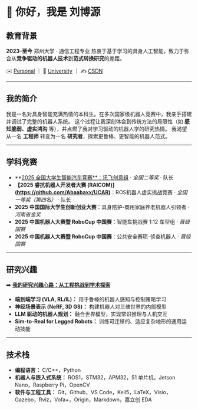 # 👋 你好，我是 **刘博源**

## 教育背景

**2023–至今** 郑州大学 · 通信工程专业
 热衷于基于学习的具身人工智能，致力于弥合从**竞争驱动的机器人技术**到**范式转换研究**的差距。

✉️ [Personal](mailto:liu.boyuan@outlook.com) ｜ 📧 [University](mailto:agt2643194651@stu.zzu.edu.cn) ｜ ✍️ [CSDN](https://blog.csdn.net/AbaAbaxxx_)

------

## 我的简介

我是一名对具身智能充满热情的本科生。在多次国家级机器人竞赛中，我亲手搭建并调试了完整的机器人系统。
 这个过程让我深刻体会到传统方法的局限性（如 **感知脆弱、虚实鸿沟** 等），并点燃了我对学习驱动的机器人学的研究热情。
 我渴望从一名 **工程师** 转变为一名 **研究者**，探索更鲁棒、更智能的机器人范式。

------

## 学科竞赛

- **[2025 全国大学生智能汽车竞赛**：讯飞创意组](https://github.com/Abaabaxx/UCAR) · *全国二等奖* · 队长
- **【2025 睿抗机器人开发者大赛 (RAICOM)](https://github.com/Abaabaxx/UCAR)**：ROS机器人虚实挑战竞赛 · *全国一等奖（第四名）* · 队长
- **2025 中国国际大学生创新创业大赛**：具身陪护-商用家庭养老机器人引领者 · *河南省金奖*
- **2025 中国机器人大赛暨 RoboCup 中国赛**：智能车挑战赛 1:12 车型组 · *晋级国赛*
- **2025 中国机器人大赛暨 RoboCup 中国赛**：公共安全赛项-侦查机器人 · *晋级国赛*

------

## 研究兴趣

➡️ **[我的研究兴趣心路：从工程挑战到学术探索](https://github.com/Abaabaxx/Abaabaxx/blob/main/Statement_of_Research_Interests_CN.md)**

- **端到端学习 (VLA, RL/IL)：** 用于鲁棒的机器人感知与控制策略学习
- **神经场景表示 (NeRF, 3D GS)：** 构建机器人对三维世界的内部模型
- **LLM 驱动的机器人规划：** 融合世界模型，实现常识推理与人机交互
- **Sim-to-Real for Legged Robots：** 训练可迁移的、适应复杂地形的通用运动技能

------

## 技术栈

- **编程语言：** C/C++，Python
- **机器人与嵌入式系统：** ROS1，STM32，APM32，51 单片机，Jetson Nano，Raspberry Pi，OpenCV
- **软件与工程工具：** Git，Github，VS Code，Keil5，LaTeX，Visio，Gazebo，Rviz，Vofa+，Origin，Markdown，嘉立创 EDA

